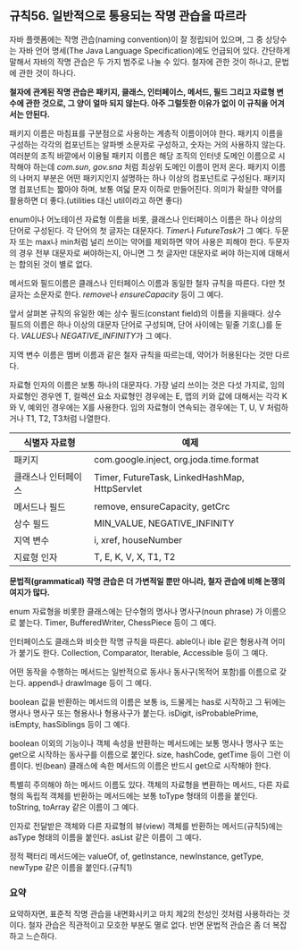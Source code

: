 ## 규칙56. 일반적으로 통용되는 작명 관습을 따르라

자바 플랫폼에는 작명 관습(naming convention)이 잘 정립되어 있으며, 그 중 상당수는 자바 언어 명세(The Java Language Specification)에도 언급되어 있다. 간단하게 말해서 자바의 작명 관습은 두 가지 범주로 나눌 수 있다. 철자에 관한 것이 하나고, 문법에 관한 것이 하나다.

**철자에 관계된 작명 관습은 패키지, 클래스, 인터페이스, 메서드, 필드 그리고 자료형 변수에 관한 것으로, 그 양이 얼마 되지 않는다. 아주 그럴듯한 이유가 없이 이 규칙을 어겨서는 안된다.**

패키지 이름은 마침표를 구분점으로 사용하는 계층적 이름이어야 한다. 패키지 이름을 구성하는 각각의 컴포넌트는 알파벳 소문자로 구성하고, 숫자는 거의 사용하지 않는다. 여러분의 조직 바깥에서 이용될 패키지 이름은 해당 조직의 인터넷 도메인 이름으로 시작해야 하는데 *com.sun*, *gov.sna* 처럼 최상위 도메인 이름이 먼저 온다. 패키지 이름의 나머지 부분은 어떤 패키지인지 설명하는 하나 이상의 컴포넌트로 구성된다. 패키지명 컴포넌트는 짧아야 하며, 보통 여덟 문자 이하로 만들어진다. 의미가 확실한 약어를 활용하면 더 좋다.(utilities 대신 util이라고 하면 좋다)

enum이나 어노테이션 자료형 이름을 비롯, 클래스나 인터페이스 이름은 하나 이상의 단어로 구성된다. 각 단어의 첫 글자는 대문자다. *Timer*나 *FutureTask*가 그 예다. 두문자 또는 max나 min처럼 널리 쓰이는 약어를 제외하면 약어 사용은 피해야 한다. 두문자의 경우 전부 대문자로 써야하는지, 아니면 그 첫 글자만 대문자로 써야 하는지에 대해서는 합의된 것이 별로 없다.

메서드와 필드이름은 클래스나 인터페이스 이름과 동일한 철자 규칙을 따른다. 다만 첫 글자는 소문자로 한다. *remove*나 *ensureCapacity* 등이 그 예다.

앞서 살펴본 규칙의 유일한 예는 상수 필드(constant field)의 이름을 지을때다. 상수 필드의 이름은 하나 이상의 대문자 단어로 구성되며, 단어 사이에는 밑줄 기호(_)를 둔다. *VALUES*나 *NEGATIVE_INFINITY*가 그 예다. 

지역 변수 이름은 멤버 이름과 같은 철자 규칙을 따르는데, 약어가 허용된다는 것만 다르다. 

자료형 인자의 이름은 보통 하나의 대문자다. 가장 널리 쓰이는 것은 다섯 가지로, 임의 자료형인 경우엔 T, 컬렉션 요소 자료형인 경우에는 E, 맵의 키와 값에 대해서는 각각 K와 V, 예외인 경우에는 X를 사용한다. 임의 자료형이 연속되는 경우에는 T, U, V 처럼하거나 T1, T2, T3처럼 나열한다.


| 식별자 자료형 | 예제 |
|-------|-------------|
| 패키지 | com.google.inject, org.joda.time.format |
| 클래스나 인터페이스 | Timer, FutureTask, LinkedHashMap, HttpServlet |
| 메서드나 필드 | remove, ensureCapacity, getCrc |
| 상수 필드 | MIN_VALUE, NEGATIVE_INFINITY |
| 지역 변수 | i, xref, houseNumber |
| 지료형 인자 | T, E, K, V, X, T1, T2 |

**문법적(grammatical) 작명 관습은 더 가변적일 뿐만 아니라, 철자 관습에 비해 논쟁의 여지가 많다.**

enum 자료형을 비롯한 클래스에는 단수형의 명사나 명사구(noun phrase) 가 이름으로 붙는다. Timer, BufferedWriter, ChessPiece 등이 그 예다. 

인터페이스도 클래스와 비슷한 작명 규칙을 따른다. able이나 ible 같은 형용사격 어미가 붙기도 한다. Collection, Comparator, Iterable, Accessible 등이 그 예다.

어떤 동작을 수행하는 메서드는 일반적으로 동사나 동사구(목적어 포함)를 이름으로 갖는다. append나 drawImage 등이 그 예다.

boolean 값을 반환하는 메서드의 이름은 보통 is, 드물게는 has로 시작하고 그 뒤에는 명사나 명사구 또는 형용사나 형용사구가 붙는다. isDigit, isProbablePrime, isEmpty, hasSiblings 등이 그 예다.

boolean 이외의 기능이나 객체 속성을 반환하는 메서드에는 보통 명사나 명사구 또는 get으로 시작하는 동사구를 이름으로 붙인다. size, hashCode, getTime 등이 그런 이름이다. 빈(bean) 클래스에 속한 메서드의 이름은 반드시 get으로 시작해야 한다.

특별히 주의해야 하는 메서드 이름도 있다. 객체의 자료형을 변환하는 메서드, 다른 자료형의 독립적 객체를 반환하는 메서드에는 보통 toType 형태의 이름을 붙인다. toString, toArray 같은 이름이 그 예다.

인자로 전달받은 객체와 다른 자료형의 뷰(view) 객체를 반환하는 메서드(규칙5)에는 asType 형태의 이름을 붙인다. asList 같은 이름이 그 예다.

정적 팩터리 메서드에는 valueOf, of, getInstance, newInstance, getType, newType 같은 이름을 붙인다.(규칙1)

### 요약

요약하자면, 표준적 작명 관습을 내면화시키고 마치 제2의 천성인 것처럼 사용하라는 것이다. 철자 관습은 직관적이고 모호한 부분도 멸로 없다. 반면 문법적 관습은 좀 더 복잡하고 느슨하다.

